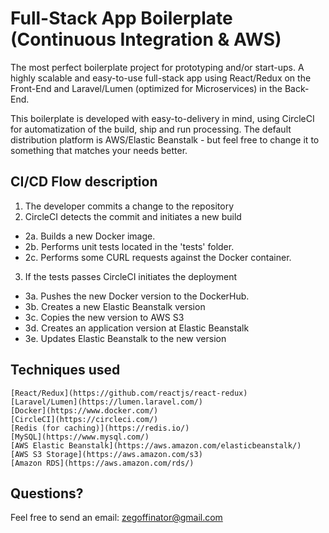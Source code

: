# Full-Stack App Boilerplate (Continuous Integration & AWS)

The most perfect boilerplate project for prototyping and/or start-ups. A highly scalable and easy-to-use  full-stack app using React/Redux on the Front-End and Laravel/Lumen (optimized for Microservices) in the Back-End.

This boilerplate is developed with easy-to-delivery in mind, using CircleCI for automatization of the build, ship and run processing. The default distribution platform is AWS/Elastic Beanstalk - but feel free to change it to something that matches your needs better.

## CI/CD Flow description

1. The developer commits a change to the repository
2. CircleCI detects the commit and initiates a new build
- 2a. Builds a new Docker image.
- 2b. Performs unit tests located in the 'tests' folder.
- 2c. Performs some CURL requests against the Docker container.
3. If the tests passes CircleCI initiates the deployment
- 3a. Pushes the new Docker version to the DockerHub.
- 3b. Creates a new Elastic Beanstalk version
- 3c. Copies the new version to AWS S3
- 3d. Creates an application version at Elastic Beanstalk
- 3e. Updates Elastic Beanstalk to the new version

## Techniques used

```
[React/Redux](https://github.com/reactjs/react-redux)
[Laravel/Lumen](https://lumen.laravel.com/)
[Docker](https://www.docker.com/)
[CircleCI](https://circleci.com/)
[Redis (for caching)](https://redis.io/)
[MySQL](https://www.mysql.com/)
[AWS Elastic Beanstalk](https://aws.amazon.com/elasticbeanstalk/)
[AWS S3 Storage](https://aws.amazon.com/s3‎)
[Amazon RDS](https://aws.amazon.com/rds/)
```

## Questions?

Feel free to send an email: [zegoffinator@gmail.com](zegoffinator@gmail.com)
